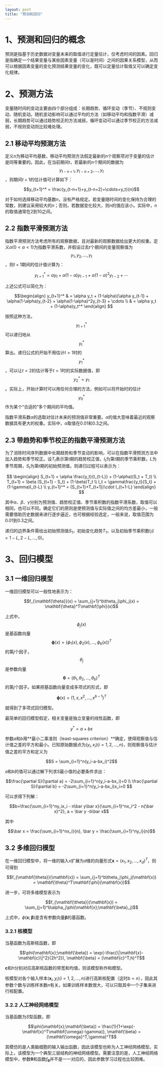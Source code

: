 ```yaml
---
layout: post
title: "预测和回归" 
---
```

# 1、预测和回归的概念

预测是指基于历史数据对变量未来的取值进行定量估计，仅考虑时间的因素。回归是指确定一个结果变量与某些因素变量（可以是时间）之间的因果关系模型，从而可以根据因素变量的变化预测结果变量的变化，既可以定量估计取值又可以确定变化规律。

# 2、预测方法

变量随时间的变动主要由四个部分组成：长期趋势、循环变动（季节）、不规则变动、随机变动。随机变动影响可以通过平均的方法（如移动平均和指数平滑）减弱，长期趋势可以通过趋势校正的方法减弱，循环变动可以通过季节校正的方法减弱，不规则变动则比较难处理。

## 2.1 移动平均预测方法

定义$n$为移动平均基数，移动平均预测方法假定最新的$n$个观察项对于变量的估计是同等重要的。因此，在当前期间$t$，若最新的$n$个期间的数据为$$y_{t-n+1},y_{t-n+2},...,y_t$$，则期间$t+1$的估计值可计算如下：

$$y_{t+1}^* = \frac{y_{t-n+1}+y_{t-n+2}+\cdots+y_t}{n}$$

对于如何选择移动平均基数$n$，没有严格规定。若变量随时间的变化保持为合理的常数，则建议采用较大的$n$；否则，若数据变化较大，则$n$的值应该小。实际中，$n$的取值通常在2到10之间。

## 2.2 指数平滑预测方法

指数平滑预测方法考虑所有的观察数据，且对最新的观察数据给出更大的权重。定义$\alpha (0 < \alpha < 1)$为指数平滑系数，并假设过去$t$个期间的变量观察值为$$y_1,y_2,...,y_t$$，则$t+1$期间的估计值计算为：

$$y_{t+1}^* = \alpha y_t + \alpha(1-\alpha)y_{t-1} + \alpha(1-\alpha)^2y_{t-2} + \cdots $$

上述公式可以简化为：

$$\begin{align} y_{t+1}^* & = \alpha y_t + (1-\alpha)(\alpha y_{t-1} + \alpha(1-\alpha)y_{t-2} + \alpha(1-\alpha)^2y_{t-3} + \cdots \\
& = \alpha y_t + (1-\alpha)y_t^*
\end{align}
$$

按照这种方法，$$y_{t+1}^*$$可以递归地从$$y_t^*$$算出。递归公式的开始不用估计$t=1$时的$$y_1^*$$，可以让$t=2$的估计等于$t=1$时的实际数据值，即$$y_2^* = y_1$$。实际上，开始计算时可以用任何合理的方法，例如可以将开始时的估计$$y_0^*$$作为某个“合适的”多个期间的平均值。

指数平滑系数$\alpha$的选取对估计未来的预测值非常重要。$\alpha$的值大意味着最近的观察数据具有更大的权重。实际中，$\alpha$取值在0.01和0.3之间。

## 2.3 带趋势和季节校正的指数平滑预测方法

为了消除时间序列数据中长期趋势和季节变动的影响，可以在指数平滑预测方法中加入趋势和季节校正。设$T_t$表示第$t$期的趋势校正值，$I_t$为第$t$期的季节乘积数，$L$为季节周期，$S_t$为第$t$期的初始预测值，则递归过程可以表示为：

$$
\begin{align}
S_{t+1} = \alpha \frac{y_t}{I_{t-L}} + (1-\alpha)(S_t + T_t) \\
T_{t+1} = \beta (S_{t+1} - S_t) + (1-\beta)T_t \\
I_t = \gamma\frac{y_t}{S_t} + (1-\gamma)I_{t-L} \\
y_{t+1}^* = (S_{t+1}+T_{t+1})\cdot I_{t+1-L}
\end{align}
$$

其中$\alpha$、$\beta$、$\gamma$分别为预测值、趋势校正值、季节乘积数的指数平滑系数，取值可以相同，也可以不同。确定它们的原则是使预测值与实际值之间的均方差最小，一般需要借助历史数据来进行逐步逼近，也可根据经验选定，一般来说，取值范围为0.01到0.3之间。

递归的边界条件需给出初始预测值$S_1$，初始变化趋势$T_1$，以及初始季节乘积数$I_i(i=1-L,2-L,...,0)$。


# 3、回归模型

## 3.1 一维回归模型

一维回归模型可以一般性地表示为：

$$f_{\mathbf{\theta}}(x) = \sum_{j=1}^b\theta_j\phi_j(x) = \mathbf{\theta}^T\mathbf{\phi}(x)$$

上式中，$$\phi_j(x)$$是基函数向量$$\mathbf{\phi}(x) = (\phi_1(x),\phi_2(x),...,\phi_b(x))^T$$的第$j$个因子，$$\theta_j$$是参数向量$$\mathbf{\theta} = (\theta_1,\theta_2,...,\theta_b)^T$$的第$j$个因子。如果把基函数向量变成多项式的形式，即

$$\mathbf{\phi}(x) = (1,x,x^2,...,x^{b-1})^T$$

就得到了多项式回归模型。

最简单的回归模型假定，相关变量是独立变量的线性函数，即

$$y^* = a + bx$$

参数$a$和$b$用**最小二乘准则（least-squares criterion）**确定，使得观察值与估计值之差的平方和最小。已知原始数据点为$(y_i,x_i)(i=1,2,...,n)$，则观察值与估计值之差的平方和定义为

$$S = \sum_{i=1}^n(y_i-a-bx_i)^2$$

$a$和$b$的值可以通过解下列求$S$最小值的必要条件求出：

$$\frac{\partial S}{\partial a} = -2\sum_{i=1}^n(y_i-a-bx_i)=0 \\
\frac{\partial S}{\partial b} = -2\sum_{i=1}^n(y_i-a-bx_i)x_i=0
$$

可以求得下列解：

$$b=\frac{\sum_{i=1}^ny_ix_i - n\bar y\bar x}{\sum_{i=1}^nx_i^2 - n{\bar x}^2}, a = \bar y -b\bar x$$

其中

$$\bar x = \frac{\sum_{i=1}^nx_i}{n}, \bar y = \frac{\sum_{i=1}^ny_i}{n}$$


## 3.2 多维回归模型

在一维回归模型中，将一维的输入$x$扩展为$d$维的向量形式$\mathbf{x} = (x_1,x_2,...,x_d)^T$，则可得到

$$f_{\mathbf{\theta}}(\mathbf{x}) = \sum_{j=1}^b\theta_j\phi_j(\mathbf{x}) = \mathbf{\theta}^T\mathbf{\phi}(\mathbf{x})$$

进一步，可将多维模型表示为

$$f_{\mathbf{\theta}}(\mathbf{x}) = \sum_{j=1}^b\alpha_j\phi(\mathbf{x};\mathbf{\beta}_j)$$

上式中，$\phi(\mathbf{x};\mathbf{\beta})$是含有参数向量$\mathbf{\beta}$的基函数。

### 3.2.1 核模型

当基函数为高斯核函数，即

$$\phi(\mathbf{x};\mathbf{\beta}) = \exp(-\frac{\|\mathbf{x}-\mathbf{c}\|^2}{2h^2}), \mathbf{\beta} = (\mathbf{c}^T,h)^T$$

$\mathbf{c}$和$h$分别对应高斯核函数的带宽和均值，则该模型称作和模型。

核模型对各个输入样本$(\mathbf{x}_i,y_i) (i=1,2,...,n)$进行高斯核配置（这时$b=n$），因此其参数个数与训练样本数$n$有关。如果训练样本数很大，可以只取其中一个子集来进行核配置。


### 3.2.2 人工神经网络模型

当基函数为$S$型函数，即

$$\phi(\mathbf{x};\mathbf{\beta}) = \frac{1}{1+\exp(-\mathbf{x}^T\mathbf{\omega}-\gamma)}, \mathbf{\beta} = (\mathbf{\omega}^T,\gamma)^T$$

其模仿的是人类脑细胞的输入输出函数，因此该模型也称为人工神经网络模型。实际上，该模型为一个典型三层结构的神经网络模型。需要注意的是，人工神经网络模型中，参数$\mathbf{\theta}$和函数$f_\mathbf{\theta}$并不是一一对应的，因此参数学习过程也比较困难。
